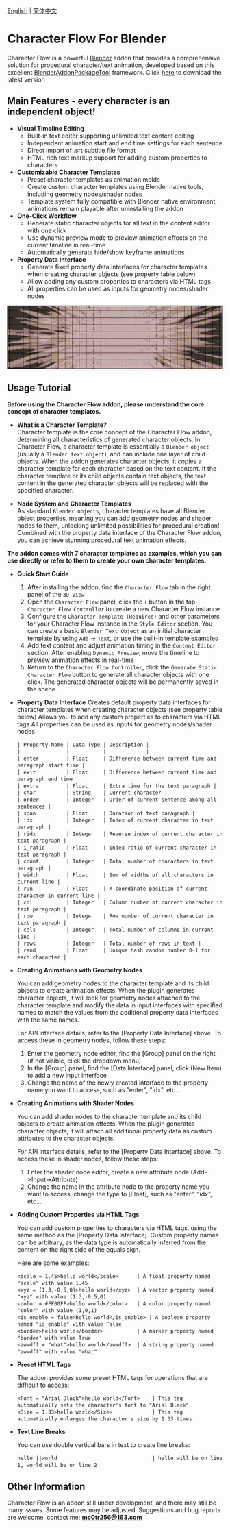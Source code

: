 [English](./README.md) | [简体中文](./README_zh-CN.md)

# Character Flow For Blender

Character Flow is a powerful [Blender](https://www.blender.org/) addon that provides a comprehensive solution for procedural character/text animation, developed based on this excellent [BlenderAddonPackageTool](https://github.com/xzhuah/BlenderAddonPackageTool) framework. Click [here](https://github.com/3c0tr/CharacterFlow/releases/tag/preview) to download the latest version

## Main Features - every character is an independent object!
- **Visual Timeline Editing**
  - Built-in text editor supporting unlimited text content editing
  - Independent animation start and end time settings for each sentence
  - Direct import of .srt subtitle file format
  - HTML rich text markup support for adding custom properties to characters
- **Customizable Character Templates**
  - Preset character templates as animation molds
  - Create custom character templates using Blender native tools, including geometry nodes/shader nodes
  - Template system fully compatible with Blender native environment, animations remain playable after uninstalling the addon
- **One-Click Workflow**
  - Generate static character objects for all text in the content editor with one click
  - Use dynamic preview mode to preview animation effects on the current timeline in real-time
  - Automatically generate hide/show keyframe animations
- **Property Data Interface**
  - Generate fixed property data interfaces for character templates when creating character objects (see property table below)
  - Allow adding any custom properties to characters via HTML tags
  - All properties can be used as inputs for geometry nodes/shader nodes

<p align="center">
  <img src="./gifs/mi2.gif" alt="preview">
</p>

## Usage Tutorial

**Before using the Character Flow addon, please understand the core concept of character templates.**

- **What is a Character Template?**  
  Character template is the core concept of the Character Flow addon, determining all characteristics of generated character objects. In Character Flow, a character template is essentially a `Blender object` (usually a `Blender text object`), and can include one layer of child objects. When the addon generates character objects, it copies a character template for each character based on the text content. If the character template or its child objects contain text objects, the text content in the generated character objects will be replaced with the specified character.

- **Node System and Character Templates**  
  As standard `Blender objects`, character templates have all Blender object properties, meaning you can add geometry nodes and shader nodes to them, unlocking unlimited possibilities for procedural creation! Combined with the property data interface of the Character Flow addon, you can achieve stunning procedural text animation effects.

**The addon comes with 7 character templates as examples, which you can use directly or refer to them to create your own character templates.**

- **Quick Start Guide**
  1. After installing the addon, find the `Character Flow` tab in the right panel of the `3D View`
  2. Open the `Character Flow` panel, click the `+` button in the top `Character Flow Controller` to create a new Character Flow instance
  3. Configure the `Character Template (Required)` and other parameters for your Character Flow instance in the `Style Editor` section. You can create a basic `Blender Text Object` as an initial character template by using `Add` -> `Text`, or use the built-in template examples
  4. Add text content and adjust animation timing in the `Content Editor` section. After enabling `Dynamic Preview`, move the timeline to preview animation effects in real-time
  5. Return to the `Character Flow Controller`, click the `Generate Static Character Flow` button to generate all character objects with one click. The generated character objects will be permanently saved in the scene

- **Property Data Interface**
  Creates default property data interfaces for character templates when creating character objects (see property table below)
  Allows you to add any custom properties to characters via HTML tags
  All properties can be used as inputs for geometry nodes/shader nodes
  
  ```
  | Property Name | Data Type | Description |
  | ------------- | --------- | ----------- |
  | enter         | Float     | Difference between current time and paragraph start time |
  | exit          | Float     | Difference between current time and paragraph end time |
  | extra         | Float     | Extra time for the text paragraph |
  | char          | String    | Current character |
  | order         | Integer   | Order of current sentence among all sentences |
  | span          | Float     | Duration of text paragraph |
  | idx           | Integer   | Index of current character in text paragraph |
  | ridx          | Integer   | Reverse index of current character in text paragraph |
  | i_ratio       | Float     | Index ratio of current character in text paragraph |
  | count         | Integer   | Total number of characters in text paragraph |
  | width         | Float     | Sum of widths of all characters in current line |
  | run           | Float     | X-coordinate position of current character in current line |
  | col           | Integer   | Column number of current character in text paragraph |
  | row           | Integer   | Row number of current character in text paragraph |
  | cols          | Integer   | Total number of columns in current line |
  | rows          | Integer   | Total number of rows in text |
  | rand          | Float     | Unique hash random number 0~1 for each character |
  ```

- **Creating Animations with Geometry Nodes**

  You can add geometry nodes to the character template and its child objects to create animation effects. When the plugin generates character objects, it will look for geometry nodes attached to the character template and modify the data in input interfaces with specified names to match the values from the additional property data interfaces with the same names.

  For API interface details, refer to the [Property Data Interface] above. To access these in geometry nodes, follow these steps:

  1. Enter the geometry node editor, find the [Group] panel on the right (if not visible, click the dropdown menu)
  2. In the [Group] panel, find the [Data Interface] panel, click (New Item) to add a new input interface
  3. Change the name of the newly created interface to the property name you want to access, such as "enter", "idx", etc...

- **Creating Animations with Shader Nodes**

  You can add shader nodes to the character template and its child objects to create animation effects. When the plugin generates character objects, it will attach all additional property data as custom attributes to the character objects.

  For API interface details, refer to the [Property Data Interface] above. To access these in shader nodes, follow these steps:

  1. Enter the shader node editor, create a new attribute node (Add->Input->Attribute)
  2. Change the name in the attribute node to the property name you want to access, change the type to [Float], such as "enter", "idx", etc...

- **Adding Custom Properties via HTML Tags**

  You can add custom properties to characters via HTML tags, using the same method as the [Property Data Interface]. Custom property names can be arbitrary, as the data type is automatically inferred from the content on the right side of the equals sign.

  Here are some examples:
  
  ```
  <scale = 1.45>hello world</scale>      | A float property named "scale" with value 1.45
  <xyz = (1.3,-0.5,0)>hello world</xyz>  | A vector property named "xyz" with value (1.3,-0.5,0)
  <color = #FF00FF>hello world</color>   | A color property named "color" with value (1,0,1)
  <is_enable = false>hello world</is_enable> | A boolean property named "is_enable" with value False
  <border>hello world</border>           | A marker property named "border" with value True
  <awwdff = "what">hello world</awwdff>  | A string property named "awwdff" with value "what"
  ```
- **Preset HTML Tags**

  The addon provides some preset HTML tags for operations that are difficult to access:
  
  ```
  <Font = "Arial Black">hello world</Font>    | This tag automatically sets the character's font to "Arial Black"
  <Size = 1.33>hello world</Size>             | This tag automatically enlarges the character's size by 1.33 times
  ```

- **Text Line Breaks**

  You can use double vertical bars in text to create line breaks:
  
  ```
  hello ||world                               | hello will be on line 1, world will be on line 2
  ```
## Other Information
  Character Flow is an addon still under development, and there may still be many issues. Some features may be adjusted. Suggestions and bug reports are welcome, contact me: **mc0tr256@163.com**


